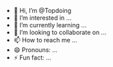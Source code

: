 - 👋 Hi, I’m @Topdoing
- 👀 I’m interested in ...
- 🌱 I’m currently learning ...
- 💞️ I’m looking to collaborate on ...
- 📫 How to reach me ...
- 😄 Pronouns: ...
- ⚡ Fun fact: ...

<!---
Topdoing/Topdoing is a ✨ special ✨ repository because its `README.md` (this file) appears on your GitHub profile.
You can click the Preview link to take a look at your changes.
--->

